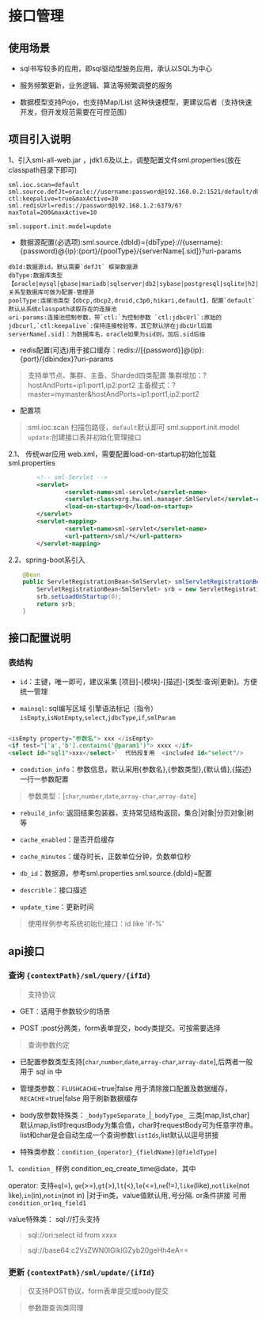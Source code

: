 # 接口管理

## 使用场景

* sql书写较多的应用，即sql驱动型服务应用，承认以SQL为中心

* 服务频繁更新，业务逻辑、算法等频繁调整的服务

* 数据模型支持Pojo，也支持Map/List 这种快速模型，更建议后者（支持快速开发，但开发规范需要在可控范围）

## 项目引入说明
 
1、引入sml-all-web.jar ，jdk1.6及以上，调整配置文件sml.properties(放在classpath目录下即可)
 
``` properties
sml.ioc.scan=default
sml.source.defJt=oracle://username:password@192.168.0.2:1521/default/dbid.sid?ctl:keepalive=true&maxActive=30
sml.redisUrl=redis://password@192.168.1.2:6379/6?maxTotal=200&maxActive=10

sml.support.init.model=update
```
* 数据源配置(必选项):sml.source.{dbId}={dbType}://{username}:{password}@{ip}:{port}/{poolType}/{serverName[.sid]}?uri-params
``` descr
dbId:数据源id，默认需要`defJt` 框架数据源
dbType:数据库类型【oracle|mysql|gbase|mariadb|sqlserver|db2|sybase|postgresql|sqlite|h2|hive】关系型数据库可做为配置-管理源
poolType:连接池类型【dbcp,dbcp2,druid,c3p0,hikari,default】，配置`default` 默认从系统classpath读取存在的连接池
uri-params:连接池控制参数，带`ctl:`为控制参数 `ctl:jdbcUrl`:原始的jdbcurl,`ctl:keepalive`:保持连接校验等，其它默认拼在jdbcUrl后面
serverName[.sid]：为数据库名，oracle如果为sid则，加后.sid后缀
```
* redis配置(可选)用于接口缓存：redis://[{password}]@{ip}:{port}/{dbindex}?uri-params
> 支持单节点、集群、主备、Sharded四类配置
> 集群增加：?hostAndPorts=ip1:port1,ip2:port2
> 主备模式：?master=mymaster&hostAndPorts=ip1:port1,ip2:port2

* 配置项
> sml.ioc.scan  扫描包路径，`default`默认即可
> sml.support.init.model  `update`:创建接口表并初始化管理接口

2.1、 传统war应用 web.xml，需要配置load-on-startup初始化加载sml.properties

```xml
        <!-- sml-Servlet -->
        <servlet> 
                <servlet-name>sml-servlet</servlet-name>
                <servlet-class>org.hw.sml.manager.SmlServlet</servlet-class>
                <load-on-startup>0</load-on-startup>
        </servlet>
        <servlet-mapping>
                <servlet-name>sml-servlet</servlet-name>
                <url-pattern>/sml/*</url-pattern>
        </servlet-mapping>
```

2.2、spring-boot系引入

``` java
	@Bean
	public ServletRegistrationBean<SmlServlet> smlServletRegistrationBean(){
		ServletRegistrationBean<SmlServlet> srb = new ServletRegistrationBean<SmlServlet>(new SmlServlet(),"/sml/*");
		srb.setLoadOnStartup(0);
		return srb;
	}
```

## 接口配置说明

### 表结构
* `id`：主键，唯一即可，建议采集     [项目]-[模块]-[描述]-[类型:查询|更新]。方便统一管理

* `mainsql`: sql编写区域 引擎语法标记（指令） `isEmpty`,`isNotEmpty`,`select`,`jdbcType`,`if`,`smlParam`
```sql

<isEmpty property="参数名"> xxx </isEmpty>
<if test="['a','b'].contains('@param1')"> xxxx </if>
<select id="sql1">xxx</select>`  代码段复用  <included id="select"/>

```
* `condition_info`：参数信息，默认采用{参数名},{参数类型},{默认值},{描述}一行一参数配置

>参数类型：[`char`,`number`,`date`,`array-char`,`array-date`]

* `rebuild_info`: 返回结果包装器，支持常见结构返回，集合|对象|分页对象|树等

* `cache_enabled`：是否开启缓存

* `cache_minutes`：缓存时长，正数单位分钟，负数单位秒

* `db_id`：数据源，参考sml.properties   sml.source.{dbId}=配置

* `describle`：接口描述

* `update_time`：更新时间

>使用样例参考系统初始化接口：id like 'if-%'

## api接口

### 查询 `{contextPath}/sml/query/{ifId}`

> 支持协议

* GET：适用于参数较少的场景

* POST :post分两类，form表单提交，body类提交。可按需要选择

> 查询参数约定

* 已配置参数类型支持[`char`,`number`,`date`,`array-char`,`array-date`],后两者一般用于 sql  in   中

* 管理类参数：`FLUSHCACHE`=true|false 用于清除接口配置及数据缓存，`RECACHE`=true|false 用于刷新数据缓存

* body放参数特殊类：`_bodyTypeSeparate_`|`_bodyType_` 三类[map,list,char]  默认map,list时requstBody为集合值，char时requestBody可为任意字符串。list和char是会自动生成一个查询参数`listIds`,list默认以逗号拼接

* 特殊类参数：`condition_{operator}_{fieldName}[@fieldType]`

1、`condition_`  样例  condition_eq_create_time@date，其中

operator: 支持`eq`(=),  `ge`(>=),`gt`(>),`lt`(<),`le`(<=),`ne`(!=),`like`(like),`notlike`(not like),`in`(in),`notin`(not in) |对于in类，value值默认用`,`号分隔. or条件拼接    可用`condition_or1eq_field1`

value特殊类：  sql://打头支持

> sql://ori:select id from xxxx

> sql://base64:c2VsZWN0IGlkIGZyb20geHh4eA==


### 更新 `{contextPath}/sml/update/{ifId}`

> 仅支持POST协议，form表单提交或body提交

> 参数跟查询类同理

